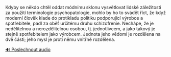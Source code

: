 
Kdyby se někdo chtěl oddat módnímu sklonu vysvětlovat lidské záležitosti za použití terminologie psychopatologie, mohlo by ho to svádět říct, že když moderní člověk klade do protikladu politiku podporující výrobce a spotřebitele, padl za oběť určitému druhu schizofrenie. Nechápe, že je nedělitelnou a nerozdělitelnou osobou, tj. jednotlivcem, a jako takový je stejně spotřebitelem jako výrobcem. Jednota jeho vědomí je rozdělena na dvě části; jeho mysl je proti němu vnitřně rozdělena.

[🔊 Poslechnout audio](/data/7-paragraphs/audio/chapter_62/para_004-Kdyby-se-nkdo-chtl-oddat-mdnmu-sklonu-vysvtlo.mp3)
